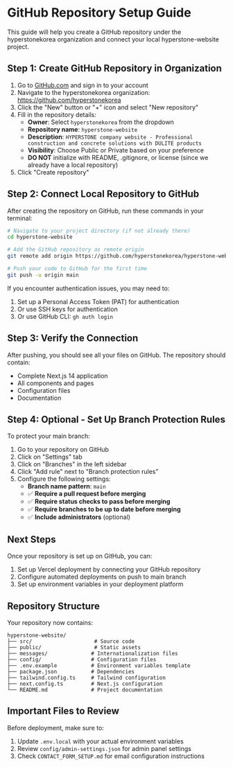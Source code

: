 # GitHub Repository Setup Guide

This guide will help you create a GitHub repository under the hyperstonekorea organization and connect your local hyperstone-website project.

## Step 1: Create GitHub Repository in Organization

1. Go to [GitHub.com](https://github.com) and sign in to your account
2. Navigate to the hyperstonekorea organization: https://github.com/hyperstonekorea
3. Click the "New" button or "+" icon and select "New repository"
4. Fill in the repository details:
   - **Owner**: Select `hyperstonekorea` from the dropdown
   - **Repository name**: `hyperstone-website`
   - **Description**: `HYPERSTONE company website - Professional construction and concrete solutions with DULITE products`
   - **Visibility**: Choose Public or Private based on your preference
   - **DO NOT** initialize with README, .gitignore, or license (since we already have a local repository)
5. Click "Create repository"

## Step 2: Connect Local Repository to GitHub

After creating the repository on GitHub, run these commands in your terminal:

```bash
# Navigate to your project directory (if not already there)
cd hyperstone-website

# Add the GitHub repository as remote origin
git remote add origin https://github.com/hyperstonekorea/hyperstone-website.git

# Push your code to GitHub for the first time
git push -u origin main
```

If you encounter authentication issues, you may need to:
1. Set up a Personal Access Token (PAT) for authentication
2. Or use SSH keys for authentication
3. Or use GitHub CLI: `gh auth login`

## Step 3: Verify the Connection

After pushing, you should see all your files on GitHub. The repository should contain:
- Complete Next.js 14 application
- All components and pages
- Configuration files
- Documentation

## Step 4: Optional - Set Up Branch Protection Rules

To protect your main branch:

1. Go to your repository on GitHub
2. Click on "Settings" tab
3. Click on "Branches" in the left sidebar
4. Click "Add rule" next to "Branch protection rules"
5. Configure the following settings:
   - **Branch name pattern**: `main`
   - ✅ **Require a pull request before merging**
   - ✅ **Require status checks to pass before merging**
   - ✅ **Require branches to be up to date before merging**
   - ✅ **Include administrators** (optional)

## Next Steps

Once your repository is set up on GitHub, you can:
1. Set up Vercel deployment by connecting your GitHub repository
2. Configure automated deployments on push to main branch
3. Set up environment variables in your deployment platform

## Repository Structure

Your repository now contains:
```
hyperstone-website/
├── src/                    # Source code
├── public/                 # Static assets
├── messages/              # Internationalization files
├── config/                # Configuration files
├── .env.example           # Environment variables template
├── package.json           # Dependencies
├── tailwind.config.ts     # Tailwind configuration
├── next.config.ts         # Next.js configuration
└── README.md              # Project documentation
```

## Important Files to Review

Before deployment, make sure to:
1. Update `.env.local` with your actual environment variables
2. Review `config/admin-settings.json` for admin panel settings
3. Check `CONTACT_FORM_SETUP.md` for email configuration instructions